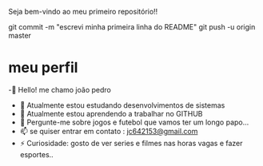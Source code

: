 Seja bem-vindo ao meu primeiro repositório!!



git commit -m "escrevi minha primeira linha do README"
git push -u origin master



# meu perfil
-👋 Hello! me chamo joão pedro

- 🔭 Atualmente estou estudando desenvolvimentos de sistemas 
- 🌱 Atualmente estou aprendendo a trabalhar no GITHUB
- 💬 Pergunte-me sobre jogos e futebol que vamos ter um longo papo...
- 📫 se quiser entrar em contato : jc642153@gmail.com
- ⚡ Curiosidade: gosto de ver series e filmes nas horas  vagas e fazer esportes..
